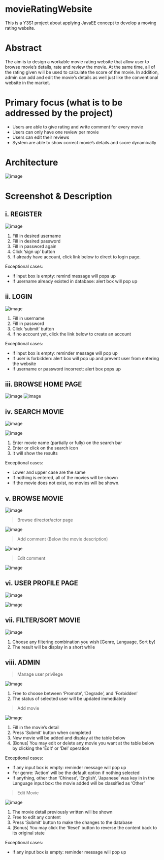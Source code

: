 # movieRatingWebsite
This is a Y3S1 project about applying JavaEE concept to develop a moving rating website.

# Abstract
The aim is to design a workable movie rating website that allow user to browse movie’s details, rate and review the movie. At the same time, all of the rating given will be used to calculate the score of the movie. In addition, admin can add and edit the movie’s details as well just like the conventional website in the market.

# Primary focus (what is to be addressed by the project)
* Users are able to give rating and write comment for every movie
* Users can only have one review per movie
* Users can edit their reviews
* System are able to show correct movie’s details and score dynamically

# Architecture
![image](https://user-images.githubusercontent.com/52621677/129656790-69fb2a7f-704e-4162-bdd6-971a4dbf2774.png)

# Screenshot & Description
## i. REGISTER
![image](https://user-images.githubusercontent.com/52621677/129657491-41eeb19a-4b62-4d64-a84f-013806dd5eb3.png)
1.	Fill in desired username
2.	Fill in desired password
3.	Fill in password again
4.	Click ‘sign up’ button
5.	If already have account, click link below to direct to login page.

Exceptional cases:
*	If input box is empty: remind message will pops up
*	If username already existed in database: alert box will pop up

## ii. LOGIN
![image](https://user-images.githubusercontent.com/52621677/129657542-e63c8cac-47e9-4654-b75e-b174effd6161.png)
1.	Fill in username
2.	Fill in password
3.	Click ‘submit’ button
4.	If no account yet, click the link below to create an account

Exceptional cases:
* If input box is empty: reminder message will pop up
* If user is forbidden: alert box will pop up and prevent user from entering the website
* If username or password incorrect: alert box pops up

## iii.	BROWSE HOME PAGE
![image](https://user-images.githubusercontent.com/52621677/129657614-15e0f480-508d-46c3-b21e-da94e563c8de.png)
![image](https://user-images.githubusercontent.com/52621677/129657670-807d200e-d863-426f-8c97-04b0c7c006aa.png)

## iv.	SEARCH MOVIE
![image](https://user-images.githubusercontent.com/52621677/129657691-04d6d0a0-d8ea-493a-9ff4-f083c61105f3.png)

![image](https://user-images.githubusercontent.com/52621677/129657696-183fe015-6d23-4d53-92b4-26209d9fbba5.png)

1.	Enter movie name (partially or fully) on the search bar
2.	Enter or click on the search icon
3.	It will show the results

Exceptional cases:
*	Lower and upper case are the same
*	If nothing is entered, all of the movies will be shown
*	If the movie does not exist, no movies will be shown.

## v.	BROWSE MOVIE
![image](https://user-images.githubusercontent.com/52621677/129657728-be4426f6-a76a-4a30-a0e8-2d00246fd192.png)
>	Browse director/actor page

![image](https://user-images.githubusercontent.com/52621677/129657739-ab50a5e5-0d1d-425c-9201-9dc4890a7e4c.png)
>	Add comment (Below the movie description)

![image](https://user-images.githubusercontent.com/52621677/129657757-3ed00737-142a-4f5c-be5e-63247bc8a9da.png)
> Edit comment

![image](https://user-images.githubusercontent.com/52621677/129657955-d0f27437-ce84-45a1-afec-9d17bda056ad.png)

## vi.	USER PROFILE PAGE
![image](https://user-images.githubusercontent.com/52621677/129657982-288564ed-e54a-49e1-a35f-498eba8fd19e.png)

![image](https://user-images.githubusercontent.com/52621677/129657990-497f2bba-b67a-4748-beb4-dbeeb34f647a.png)

## vii.	FILTER/SORT MOVIE
![image](https://user-images.githubusercontent.com/52621677/129658005-591cff96-0c18-4f9a-b13b-c772475af1d7.png)
1.	Choose any filtering combination you wish [Genre, Language, Sort by]
2.	The result will be display in a short while

## viii.	ADMIN
> Manage user privilege

![image](https://user-images.githubusercontent.com/52621677/129658039-9189af2b-365c-4a63-a127-a1b4abf83076.png)
1.	Free to choose between ‘Promote’, ‘Degrade’, and ‘Forbidden’
2.	The status of selected user will be updated immediately

> Add movie

![image](https://user-images.githubusercontent.com/52621677/129658064-c5b28cba-84d6-4a4d-9d15-c9d66c66fd05.png)

1.	Fill in the movie’s detail
2.	Press ‘Submit’ button when completed
3.	New movie will be added and display at the table below
4.	[Bonus] You may edit or delete any movie you want at the table below by clicking the ‘Edit’ or ‘Del’ operation

Exceptional cases:
*	If any input box is empty: reminder message will pop up
*	For genre: ‘Action’ will be the default option if nothing selected
*	If anything, other than ‘Chinese’, ‘English’, ‘Japanese’ was key in in the Language input box: the movie added will be classified as ‘Other’

> Edit Movie

![image](https://user-images.githubusercontent.com/52621677/129658112-bba4eb14-a28d-4e69-b537-6b9896d7db7d.png)
1.	The movie detail previously written will be shown
2.	Free to edit any content
3.	Press ‘Submit’ button to make the changes to the database
4.	[Bonus] You may click the ‘Reset’ button to reverse the content back to its original state

Exceptional cases:
*	If any input box is empty: reminder message will pop up




